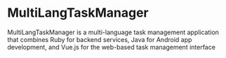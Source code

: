 # MultiLangTaskManager
MultiLangTaskManager is a multi-language task management application that combines Ruby for backend services, Java for Android app development, and Vue.js for the web-based task management interface
